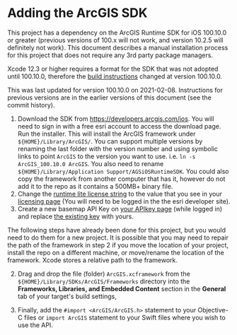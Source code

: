 # Adding the ArcGIS SDK

This project has a dependency on the ArcGIS Runtime SDK for iOS
100.10.0 or greater (previous versions of 100.x will not work, and version
10.2.5 will definitely not work). This document describes a manual
installation process for this project that does not require any 3rd party
package managers.

Xcode 12.3 or higher requires a format for the SDK that was not
adopted until 100.10.0, therefore the
[build instructions](https://developers.arcgis.com/ios/reference/release-notes/#breaking-api-changess)
changed at version 100.10.0.

This was last updated for version 100.10.0 on 2021-02-08.
Instructions for previous versions are in the earlier versions
of this document (see the commit history).

1) Download the SDK from <https://developers.arcgis.com/ios>.
You will need to sign in with a free esri account to access
the download page.
Run the installer.  This will install the ArcGIS framework under
`${HOME}/Library/ArcGIS/`. You can support multiple versions
by renaming the last folder with the version number and using
symbolic links to point `ArcGIS` to the version you want to use.
i.e. `ln -s ArcGIS_100.10.0 ArcGIS`. You also need to rename
`${HOME}/Library/Application Support/AGSiOSRuntimeSDK`.
You could also copy the framework from another computer that has it,
however do not add it to the repo as it contains a 500MB+ binary file.
2) Change the
[runtime lite license string](https://github.com/AKROGIS/Park-Observer/blob/90ea7999d958add14e77c8245c6fc42ecb6c3e16/Park%20Observer/Utilities/LicenseManager.swift#L17)
to the value that you see in your
[licensing page](https://developers.arcgis.com/ios/license-and-deployment/license/#license-string)
(You will need to be logged in the the esri developer site).
3) Create a new basemap API Key on
[your APIkey page](https://developers.arcgis.com/api-keys)
(while logged in) and replace
[the existing key](https://github.com/AKROGIS/Park-Observer/blob/90ea7999d958add14e77c8245c6fc42ecb6c3e16/Park%20Observer/Utilities/LicenseManager.swift#L26-L28)
with yours.

The following steps have already been done for this project, but you
would need to do them for a new project.  It is possible that you may
need to repair the path of the framework in step 2 if you move the
location of your project, install the repo on a different machine, or
move/rename the location of the framework. Xcode stores a relative
path to the framework.

2) Drag and drop the file (folder) `ArcGIS.xcframework` from the
`${HOME}/Library/SDKs/ArcGIS/Frameworks`
directory into the **Frameworks, Libraries, and Embedded Content**
section in the **General** tab of your target's build settings,

3) Finally, add the `#import <ArcGIS/ArcGIS.h>` statement to your
Objective-C files or `import ArcGIS` statement to your Swift files
where you wish to use the API.
